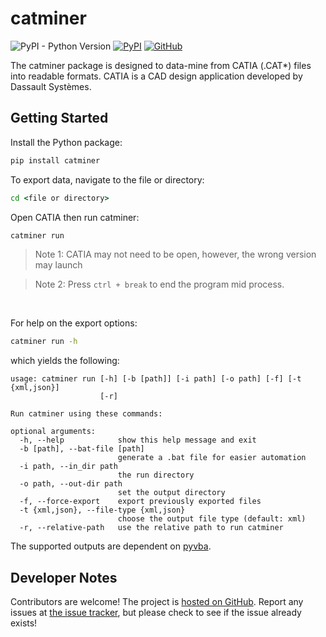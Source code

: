 # catminer
![PyPI - Python Version](https://img.shields.io/pypi/pyversions/catminer)
[![PyPI](https://img.shields.io/pypi/v/catminer)](https://pypi.org/project/catminer/)
[![GitHub](https://img.shields.io/github/license/WWU-CAD-Autograder/catminer)](https://github.com/WWU-CAD-Autograder/catminer)

The catminer package is designed to data-mine from CATIA (.CAT*) files into readable formats. CATIA is a CAD design 
application developed by Dassault Systèmes.

## Getting Started
Install the Python package:
```cmd
pip install catminer
```

To export data, navigate to the file or directory:
```cmd
cd <file or directory>
```
Open CATIA then run catminer:
```cmd
catminer run
```
> Note 1: CATIA may not need to be open, however, the wrong version may launch

> Note 2: Press `ctrl + break` to end the program mid process.

<br>

For help on the export options:
```cmd
catminer run -h
```
which yields the following:
```
usage: catminer run [-h] [-b [path]] [-i path] [-o path] [-f] [-t {xml,json}]
                    [-r]

Run catminer using these commands:

optional arguments:
  -h, --help            show this help message and exit
  -b [path], --bat-file [path]
                        generate a .bat file for easier automation
  -i path, --in_dir path
                        the run directory
  -o path, --out-dir path
                        set the output directory
  -f, --force-export    export previously exported files
  -t {xml,json}, --file-type {xml,json}
                        choose the output file type (default: xml)
  -r, --relative-path   use the relative path to run catminer
```

The supported outputs are dependent on [pyvba](https://pypi.org/project/pyvba/).

## Developer Notes
Contributors are welcome! The project is [hosted on GitHub](https://github.com/WWU-CAD-Autograder/catminer). Report 
any issues at [the issue tracker](https://github.com/WWU-CAD-Autograder/catminer/issues), but please check to see if 
the issue already exists!
